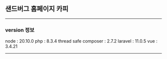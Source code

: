 ## 샌드버그 홈페이지 카피
---


### version 정보


node : 20.10.0
php : 8.3.4 thread safe
composer : 2.7.2
laravel : 11.0.5
vue : 3.4.21

---